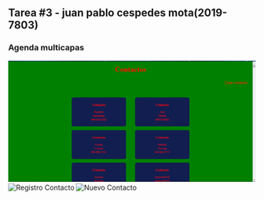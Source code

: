 ## Tarea #3 - juan pablo cespedes mota(2019-7803)

### Agenda multicapas 



![Contactos](Capture.PNG)
![Registro Contacto](c)
![Nuevo Contacto](./img/nuevoContacto.png)